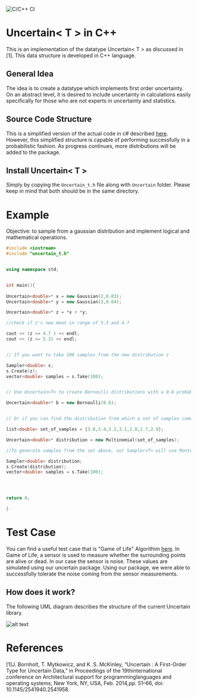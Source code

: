 ![C/C++ CI](https://github.com/dadi-vardhan/SDP/workflows/C/C++%20CI/badge.svg)
# Uncertain< T > in C++ 

This is an implementation of the datatype Uncertain< T > as discussed in [1]. This data structure is developed in C++ language. 

## General Idea 

The idea is to create a datatype which implements first order uncertainty. On an abstract level, it is desired to include uncertainty in calculations easily specifically for those who are not experts in uncertainty and statistics. 

## Source Code Structure 

This is a simplified version of the actual code in c# described [here](https://github.com/klipto/Uncertainty/tree/dev/Uncertain). However, this simplified structure is capable of performing successfully in a probabilistic fashion. As progress continues, more distributions will be added to the package. 

## Install Uncertain< T > 

Simply by copying the `Uncertain_t.h` file along with `Uncertain` folder. Please keep in mind that both should be in the same directory. 

# Example 

Objective: to sample from a gaussian distribution and implement logical and mathematical operations. 

```cpp
#include <iostream>
#include "uncertain_t.h"


using namespace std; 


int main(){
    
Uncertain<double>* x = new Gaussian(2,0.03);
Uncertain<double>* y = new Gaussian(3,0.04);

Uncertain<double>* z = *x + *y; 

//check if z's new mean in range of 5.3 and 4.7 

cout << (z >= 4.7 ) << endl; 
cout << (z <= 5.3) << endl; 


// If you want to take 100 samples from the new distribution z

Sampler<double> s; 
s.Create(z); 
vector<double> samples = s.Take(100);


// Use Uncertain<T> to create Bernoulli distributions with a 0.6 probability

Uncertain<double>* b = new Bernoulli(0.6);  


// Or if you can find the distribution from which a set of samples come from 

list<double> set_of_samples = {3.0,3.4,3.2,3.1,2.8,2.7,2.9};

Uncertain<double>* distribution = new Multinomial(set_of_samples); 

//To generate samples from the set above, our Sampler<T> will use Monte Carlo Markov Chain technique (Random Walk Metropolis Hasting). 

Sampler<double> distribution; 
s.Create(distribution); 
vector<double> samples = s.Take(100);




return 0; 

}

```

# Test Case 

You can find a useful test case that is "Game of Life" Algorithim [here](https://github.com/dadi-vardhan/SDP/tree/master/SDP_Assignments/Game_of_life/game_of_life_Hammam). In Game of Life, a sensor is used to measure whether the surrounding points are alive or dead. In our case the sensor is noise. These values are simulated using our uncertain<T> package. Using our package, we were able to successfully tolerate the noise coming from the sensor measurements. 
    
    
## How does it work? 
The following UML diagram describes the structure of the current Uncertain<T> library. 
    
![alt text](https://github.com/dadi-vardhan/SDP/raw/master/SDP_Assignments/Uncertain_T/cpp/UML.png)


# References 

[1]J. Bornholt, T. Mytkowicz, and K. S. McKinley, “Uncertain : A First-Order Type for Uncertain Data,” in Proceedings of the 19thinternational conference on Architectural support for programminglanguages and operating systems, New York, NY, USA, Feb. 2014,pp. 51–66, doi: 10.1145/2541940.2541958.
